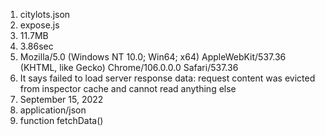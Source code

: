 1. citylots.json
2. expose.js
3. 11.7MB
4. 3.86sec
5. Mozilla/5.0 (Windows NT 10.0; Win64; x64) AppleWebKit/537.36 (KHTML, like Gecko) Chrome/106.0.0.0 Safari/537.36
6. It says failed to load server response data: request content was evicted from inspector cache and cannot read anything else
7. September 15, 2022
8. application/json
9. function fetchData()